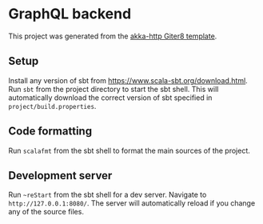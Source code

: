 # GraphQL backend

This project was generated from the [akka-http Giter8 template](https://github.com/akka/akka-http-quickstart-scala.g8).

## Setup

Install any version of sbt from https://www.scala-sbt.org/download.html. Run `sbt` from the project directory to start the sbt shell. This will automatically download the correct version of sbt specified in `project/build.properties`.

## Code formatting

Run `scalafmt` from the sbt shell to format the main sources of the project.

## Development server

Run `~reStart` from the sbt shell for a dev server. Navigate to `http://127.0.0.1:8080/`. The server will automatically reload if you change any of the source files.